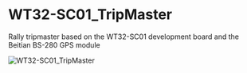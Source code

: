 # WT32-SC01_TripMaster
Rally tripmaster based on the WT32-SC01 development board and the Beitian BS-280 GPS module

![WT32-SC01_TripMaster](https://i.imgur.com/ztwyEtg.jpg)
